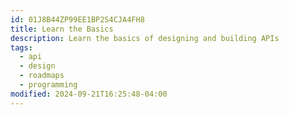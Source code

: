 ```yaml
---
id: 01J8B44ZP99EE1BP2S4CJA4FH8
title: Learn the Basics
description: Learn the basics of designing and building APIs
tags:
  - api
  - design
  - roadmaps
  - programming
modified: 2024-09-21T16:25:48-04:00
---
```

